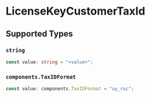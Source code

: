 # LicenseKeyCustomerTaxId


## Supported Types

### `string`

```typescript
const value: string = "<value>";
```

### `components.TaxIDFormat`

```typescript
const value: components.TaxIDFormat = "uy_ruc";
```

